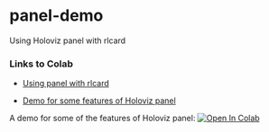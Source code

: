 # panel-demo
Using Holoviz panel with rlcard

### Links to Colab
* [Using panel with rlcard](https://colab.research.google.com/github/billh0420/blob/panel-demo/Gin_Rummy_World/GinRummy230409.ipynb)

* [Demo for some features of Holoviz panel](https://colab.research.google.com/github/billh0420/blob/panel-demo/Gin_Rummy_World/Demo%20Panel.ipynb)


A demo for some of the features of Holoviz panel:
<a target="_blank" href="https://colab.research.google.com/github/billh0420/panel-demo/blob/636fc686ebeca59964f01f61e3ad725ef57effe1/Gin_Rummy_World/Demo%20Panel.ipynb">
  <img src="https://colab.research.google.com/assets/colab-badge.svg" alt="Open In Colab"/>
</a>
